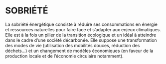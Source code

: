# SOBRIÉTÉ

La sobriété énergétique consiste à réduire ses consommations en énergie et ressources naturelles pour faire face et s’adapter aux enjeux climatiques. Elle est à la fois un pilier de la transition écologique et un idéal à atteindre dans le cadre d’une société décarbonée. Elle suppose une transformation des modes de vie (utilisation des mobilités douces, réduction des déchets…) et un changement de modèles économiques (en faveur de la production locale et de l’économie circulaire notamment).
